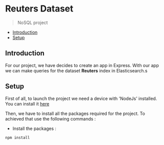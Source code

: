# Reuters Dataset

>NoSQL project

- [Introduction](#introduction)
- [Setup](#setup)

## Introduction

For our project, we have decides to create an app in Express. With our app we can make queries for the dataset **Reuters** index in Elasticsearch.s

## Setup

First of all, to launch the project we need a device with 'NodeJs' installed. You can install it [here](https://nodejs.org/en/)

Then, we have to install all the packages required for the project. To achieved that use the following commands :

* Install the packages :

```js
npm install
```
